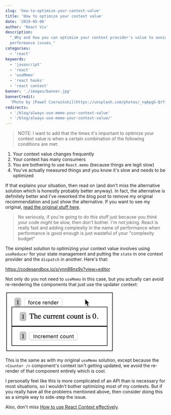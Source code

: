 ```yaml
---
slug: 'how-to-optimize-your-context-value'
title: 'How to optimize your context value'
date: '2019-05-06'
author: 'React Vis'
description:
  "_Why and how you can optimize your context provider's value to avoid
  performance issues_"
categories:
  - 'react'
keywords:
  - 'javascript'
  - 'react'
  - 'useMemo'
  - 'react hooks'
  - 'react context'
banner: './images/banner.jpg'
bannerCredit:
  'Photo by [Paweł Czerwiński](https://unsplash.com/photos/_nqApgG-QrY)'
redirects:
  - '/blog/always-use-memo-your-context-value'
  - '/blog/always-use-memo-your-context-value/'
---
```


> NOTE: I want to add that the times it's important to optimize your context
> value is when a certain combination of the following conditions are met:

1. Your context value changes frequently
2. Your context has many consumers
3. You are bothering to use `React.memo` (because things are legit slow)
4. You've actually measured things and you know it's slow and needs to be
   optimized

If that explains your situation, then read on (and don't miss the alternative
solution which is honestly probably better anyway). In fact, the alternative is
definitely better and I've reworked the blog post to remove my original
recommendation and just show the alternative. If you want to see my original,
[read the original stuff here](https://github.com/uber/react-vis/react-vis.com/blob/319db97260078ea4c263e75166f05e2cea21ccd1/content/blog/how-to-optimize-your-context-value/index.md).

> No seriously, if you're going to do this stuff just because you _think_ your
> code _might_ be slow, then don't bother. I'm not joking. React is really fast
> and adding complexity in the name of performance when performance is good
> enough is just wasteful of your "complexity budget"

The simplest solution to optimizing your context value involves using
`useReducer` for your state management and putting the `state` in one context
provider and the `dispatch` in another. Here's that:

https://codesandbox.io/s/ynn88nx9x?view=editor

Not only do you not need to `useMemo` in this case, but you actually can avoid
re-rendering the components that just use the updater context:

![clicking "force render" three times and "Increment count" twice](./images/split-contexts.gif)

This is the same as with my original `useMemo` solution, except because the
`<Counter />` component's context isn't getting updated, we avoid the re-render
of that component entirely which is cool.

I personally feel like this is more complicated of an API than is necessary for
most situations, so I wouldn't bother optimizing most of my contexts. But if you
really have all the problems mentioned above, then consider doing this as a
simple way to side-step the issue.

Also, don't miss
[How to use React Context effectively](/blog/how-to-use-react-context-effectively).
